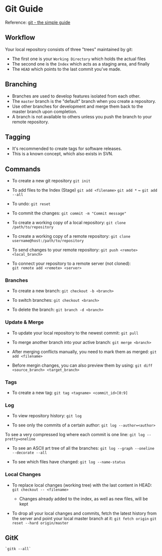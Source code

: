 # Git Guide

Reference: [git - the simple guide](http://rogerdudler.github.com/git-guide/)

## Workflow

Your local repository consists of three "trees" maintained by git:
- The first one is your `Working Directory` which holds the actual files
- The second one is the `Index` which acts as a staging area, and finally
- The `HEAD` which points to the last commit you've made.

## Branching

- Branches are used to develop features isolated from each other.
- The `master` branch is the "default" branch when you create a repository.
- Use other branches for development and merge them back to the master branch upon completion.
- A branch is not available to others unless you push the branch to your remote repository.

## Tagging

- It's recommended to create tags for software releases.
- This is a known concept, which also exists in SVN.

## Commands

- To create a new git repository
    `git init`

- To add files to the Index (Stage)
    `git add <filename>`
    `git add *` ~ `git add --all`

- To undo:
    `git reset`

- To commit the changes:
    `git commit -m "Commit message"`

- To create a working copy of a local repository:
    `git clone /path/to/repository`

- To create a working copy of a remote repository:
    `git clone username@host:/path/to/repository`

- To send changes to your remote repository:
    `git push <remote> <local_branch>`

- To connect your repository to a remote server (not cloned):  
    `git remote add <remote> <server>`

### Branches

- To create a new branch:
    `git checkout -b <branch>`

- To switch branches:
    `git checkout <branch>`

- To delete the branch:
    `git branch -d <branch>`

### Update & Merge

- To update your local repository to the newest commit:
    `git pull`

- To merge another branch into your active branch:
    `git merge <branch>`

- After merging conflicts manually, you need to mark them as merged:
    `git add <filename>`

- Before mergin changes, you can also preview them by using:
    `git diff <source_branch> <target_branch>`

### Tags

- To create a new tag:
    `git tag <tagname> <commit_id>[0:9]`

### Log

- To view repository history:
    `git log`

- To see only the commits of a certain author:
    `git log --author=<author>`

To see a very compressed log where each commit is one line:
    `git log --pretty=oneline`

- To see an ASCII art tree of all the branches:
    `git log --graph --oneline --decorate --all`

- To see which files have changed:
    `git log --name-status`

### Local Changes

- To replace local changes (working tree) with the last content in HEAD:
    `git checkout -- <filename>`

    - Changes already added to the index, as well as new files, will be kept

- To drop all your local changes and commits, fetch the latest history from the server and point your local master branch at it:
    `git fetch origin`
    `git reset --hard origin/master`


## GitK

    `gitk --all`

